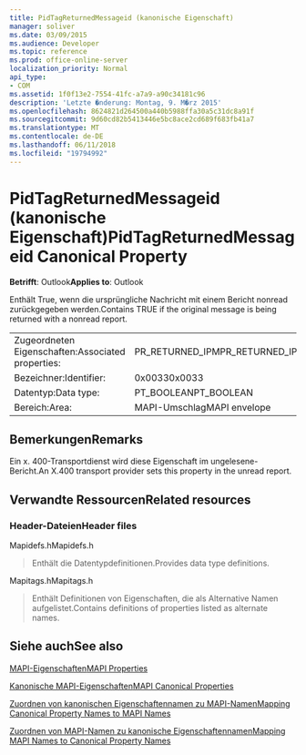 ```yaml
---
title: PidTagReturnedMessageid (kanonische Eigenschaft)
manager: soliver
ms.date: 03/09/2015
ms.audience: Developer
ms.topic: reference
ms.prod: office-online-server
localization_priority: Normal
api_type:
- COM
ms.assetid: 1f0f13e2-7554-41fc-a7a9-a90c34181c96
description: 'Letzte �nderung: Montag, 9. M�rz 2015'
ms.openlocfilehash: 8624821d264500a440b5988ffa30a5c31dc8a91f
ms.sourcegitcommit: 9d60cd82b5413446e5bc8ace2cd689f683fb41a7
ms.translationtype: MT
ms.contentlocale: de-DE
ms.lasthandoff: 06/11/2018
ms.locfileid: "19794992"
---
```

# <a name="pidtagreturnedmessageid-canonical-property"></a><span data-ttu-id="438ab-103">PidTagReturnedMessageid (kanonische Eigenschaft)</span><span class="sxs-lookup"><span data-stu-id="438ab-103">PidTagReturnedMessageid Canonical Property</span></span>

  
  
<span data-ttu-id="438ab-104">**Betrifft**: Outlook</span><span class="sxs-lookup"><span data-stu-id="438ab-104">**Applies to**: Outlook</span></span> 
  
<span data-ttu-id="438ab-105">Enthält True, wenn die ursprüngliche Nachricht mit einem Bericht nonread zurückgegeben werden.</span><span class="sxs-lookup"><span data-stu-id="438ab-105">Contains TRUE if the original message is being returned with a nonread report.</span></span>
  
|||
|:-----|:-----|
|<span data-ttu-id="438ab-106">Zugeordneten Eigenschaften:</span><span class="sxs-lookup"><span data-stu-id="438ab-106">Associated properties:</span></span>  <br/> |<span data-ttu-id="438ab-107">PR_RETURNED_IPM</span><span class="sxs-lookup"><span data-stu-id="438ab-107">PR_RETURNED_IPM</span></span>  <br/> |
|<span data-ttu-id="438ab-108">Bezeichner:</span><span class="sxs-lookup"><span data-stu-id="438ab-108">Identifier:</span></span>  <br/> |<span data-ttu-id="438ab-109">0x0033</span><span class="sxs-lookup"><span data-stu-id="438ab-109">0x0033</span></span>  <br/> |
|<span data-ttu-id="438ab-110">Datentyp:</span><span class="sxs-lookup"><span data-stu-id="438ab-110">Data type:</span></span>  <br/> |<span data-ttu-id="438ab-111">PT_BOOLEAN</span><span class="sxs-lookup"><span data-stu-id="438ab-111">PT_BOOLEAN</span></span>  <br/> |
|<span data-ttu-id="438ab-112">Bereich:</span><span class="sxs-lookup"><span data-stu-id="438ab-112">Area:</span></span>  <br/> |<span data-ttu-id="438ab-113">MAPI-Umschlag</span><span class="sxs-lookup"><span data-stu-id="438ab-113">MAPI envelope</span></span>  <br/> |
   
## <a name="remarks"></a><span data-ttu-id="438ab-114">Bemerkungen</span><span class="sxs-lookup"><span data-stu-id="438ab-114">Remarks</span></span>

<span data-ttu-id="438ab-115">Ein x. 400-Transportdienst wird diese Eigenschaft im ungelesene-Bericht.</span><span class="sxs-lookup"><span data-stu-id="438ab-115">An X.400 transport provider sets this property in the unread report.</span></span>
  
## <a name="related-resources"></a><span data-ttu-id="438ab-116">Verwandte Ressourcen</span><span class="sxs-lookup"><span data-stu-id="438ab-116">Related resources</span></span>

### <a name="header-files"></a><span data-ttu-id="438ab-117">Header-Dateien</span><span class="sxs-lookup"><span data-stu-id="438ab-117">Header files</span></span>

<span data-ttu-id="438ab-118">Mapidefs.h</span><span class="sxs-lookup"><span data-stu-id="438ab-118">Mapidefs.h</span></span>
  
> <span data-ttu-id="438ab-119">Enthält die Datentypdefinitionen.</span><span class="sxs-lookup"><span data-stu-id="438ab-119">Provides data type definitions.</span></span>
    
<span data-ttu-id="438ab-120">Mapitags.h</span><span class="sxs-lookup"><span data-stu-id="438ab-120">Mapitags.h</span></span>
  
> <span data-ttu-id="438ab-121">Enthält Definitionen von Eigenschaften, die als Alternative Namen aufgelistet.</span><span class="sxs-lookup"><span data-stu-id="438ab-121">Contains definitions of properties listed as alternate names.</span></span>
    
## <a name="see-also"></a><span data-ttu-id="438ab-122">Siehe auch</span><span class="sxs-lookup"><span data-stu-id="438ab-122">See also</span></span>



[<span data-ttu-id="438ab-123">MAPI-Eigenschaften</span><span class="sxs-lookup"><span data-stu-id="438ab-123">MAPI Properties</span></span>](mapi-properties.md)
  
[<span data-ttu-id="438ab-124">Kanonische MAPI-Eigenschaften</span><span class="sxs-lookup"><span data-stu-id="438ab-124">MAPI Canonical Properties</span></span>](mapi-canonical-properties.md)
  
[<span data-ttu-id="438ab-125">Zuordnen von kanonischen Eigenschaftennamen zu MAPI-Namen</span><span class="sxs-lookup"><span data-stu-id="438ab-125">Mapping Canonical Property Names to MAPI Names</span></span>](mapping-canonical-property-names-to-mapi-names.md)
  
[<span data-ttu-id="438ab-126">Zuordnen von MAPI-Namen zu kanonische Eigenschaftennamen</span><span class="sxs-lookup"><span data-stu-id="438ab-126">Mapping MAPI Names to Canonical Property Names</span></span>](mapping-mapi-names-to-canonical-property-names.md)

